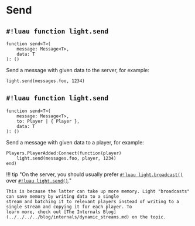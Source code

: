 # Send

## `#!luau function light.send`

```luau title='<span class="md-tag md-tag-icon md-tag--client">Client</span> <span class="md-tag md-tag-icon md-tag--sync">Synchronous</span>'
function send<T>(
    message: Message<T>,
    data: T
): ()
```

Send a message with given data to the server, for example:

```luau
light.send(messages.foo, 1234)
```

## `#!luau function light.send`

```luau title='<span class="md-tag md-tag-icon md-tag--server">Server</span> <span class="md-tag md-tag-icon md-tag--sync">Synchronous</span>'
function send<T>(
    message: Message<T>,
    to: Player | { Player },
    data: T
): ()
```

Send a message with given data to a player, for example:

```luau
Players.PlayerAdded:Connect(function(player)
    light.send(messages.foo, player, 1234)
end)
```

!!! tip "On the server, you should usually prefer [`#!luau light.broadcast()`](./broadcast.md) over [`#!luau light.send()`](./send.md)."

    This is because the latter can take up more memory. Light "broadcasts" can save memory by writing data to a single
    stream and batching it to relevant players instead of writing to a single stream and copying it for each player. To
    learn more, check out [The Internals Blog](../../../../blog/internals/dynamic_streams.md) on the topic.
